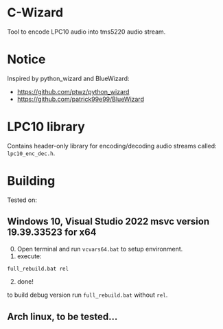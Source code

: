 # C-Wizard

Tool to encode LPC10 audio into tms5220 audio stream.

# Notice

Inspired by python_wizard and BlueWizard:

- https://github.com/ptwz/python_wizard
- https://github.com/patrick99e99/BlueWizard

# LPC10 library

Contains header-only library for encoding/decoding audio streams called: `lpc10_enc_dec.h`.

# Building

Tested on:
## Windows 10, Visual Studio 2022 msvc version 19.39.33523 for x64

0. Open terminal and run `vcvars64.bat` to setup environment.
1. execute:
```cmd
full_rebuild.bat rel
```
2. done!

to build debug version run `full_rebuild.bat` without `rel`.

## Arch linux, to be tested...

